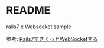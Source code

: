 # README
rails7 x Websocket sample

参考: [Rails7でさくっとWebSocketする](https://zenn.dev/seita1996/articles/rails7-actioncable)
